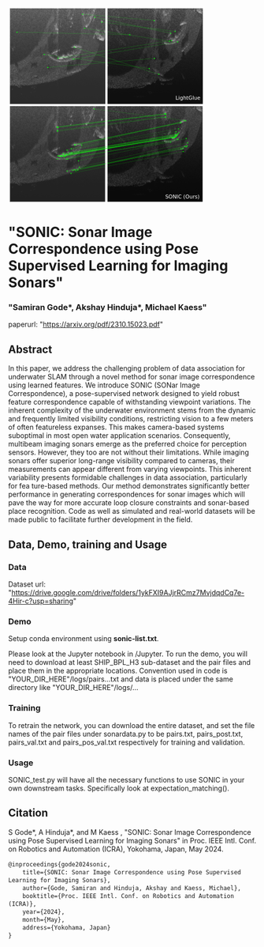 ![Sonic 2](figs/sonic_2.png)

# "SONIC: Sonar Image Correspondence using Pose Supervised Learning for Imaging Sonars"
### "Samiran Gode*, Akshay Hinduja*, Michael Kaess"

paperurl: "https://arxiv.org/pdf/2310.15023.pdf"

## Abstract
In this paper, we address the challenging problem of data association for underwater SLAM through a novel method for sonar image correspondence using learned features. We introduce SONIC (SONar Image Correspondence), a pose-supervised network designed to yield robust feature correspondence capable of withstanding viewpoint variations. The inherent complexity of the underwater environment stems from the dynamic and frequently limited visibility conditions, restricting vision to a few meters of often featureless expanses. This makes camera-based systems suboptimal in most open water application scenarios. Consequently, multibeam imaging sonars emerge as the preferred choice for perception sensors. However, they too are not without their limitations. While imaging sonars offer superior long-range visibility compared to cameras, their measurements can appear different from varying viewpoints. This inherent variability presents formidable challenges in data association, particularly for fea
ture-based methods. Our method demonstrates significantly better performance in generating correspondences for sonar images which will pave the way for more accurate loop closure constraints and sonar-based place recognition. Code as well as simulated and real-world datasets will be made public to facilitate further development in the field.


## Data, Demo, training and Usage

### Data

Dataset url: "https://drive.google.com/drive/folders/1ykFXI9AJjrRCmz7MvjdqdCq7e-4Hir-c?usp=sharing"

### Demo

Setup conda environment using <b>sonic-list.txt</b>.

Please look at the Jupyter notebook in /Jupyter. To run the demo, you will need to download at least SHIP_BPL_H3 sub-dataset and the pair files and place them in the appropriate locations. Convention used in code is "YOUR_DIR_HERE"/logs/pairs...txt and data is placed under the same directory like "YOUR_DIR_HERE"/logs/...

### Training

To retrain the network, you can download the entire dataset, and set the file names of the pair files under sonardata.py to be pairs.txt, pairs_post.txt, pairs_val.txt and pairs_pos_val.txt respectively for training and validation.

### Usage

SONIC_test.py will have all the necessary functions to use SONIC in your own downstream tasks. Specifically look at expectation_matching(). 


## Citation
S Gode*, A Hinduja*, and M Kaess , "SONIC: Sonar Image Correspondence using Pose Supervised Learning for Imaging Sonars" in
Proc. IEEE Intl. Conf. on Robotics and Automation (ICRA), Yokohama, Japan,
May 2024.

```
@inproceedings{gode2024sonic,
    title={SONIC: Sonar Image Correspondence using Pose Supervised Learning for Imaging Sonars},
    author={Gode, Samiran and Hinduja, Akshay and Kaess, Michael},
    booktitle={Proc. IEEE Intl. Conf. on Robotics and Automation (ICRA)},
    year={2024},
    month={May},
    address={Yokohama, Japan}
}

```
